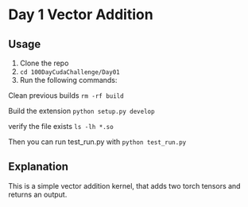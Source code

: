 # Day 1 Vector Addition
## Usage
1. Clone the repo 
2. `cd 100DayCudaChallenge/Day01`
3. Run the following commands:

Clean previous builds
`rm -rf build`

Build the extension
`python setup.py develop`

verify the file exists
`ls -lh *.so`

Then you can run test_run.py with
`python test_run.py`

## Explanation
This is a simple vector addition kernel, that adds two torch tensors and returns an output.

